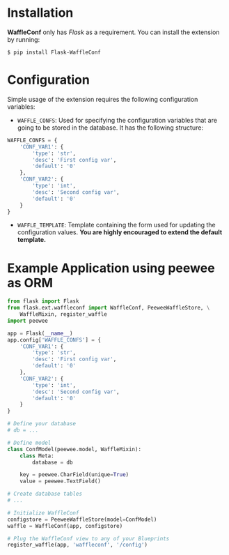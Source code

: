 # Installation

**WaffleConf** only has *Flask* as a requirement. You can install the extension
by running:

~~~
$ pip install Flask-WaffleConf
~~~

# Configuration

Simple usage of the extension requires the following configuration variables:

- `WAFFLE_CONFS`: Used for specifying the configuration variables that are
  going to be stored in the database. It has the following structure:

~~~python
WAFFLE_CONFS = {
    'CONF_VAR1': {
        'type': 'str',
        'desc': 'First config var',
        'default': '0'
    },
    'CONF_VAR2': {
        'type': 'int',
        'desc': 'Second config var',
        'default': '0'
    }
}
~~~

- `WAFFLE_TEMPLATE`: Template containing the form used for updating the
  configuration values. **You are highly encouraged to extend the default
  template.**

# Example Application using peewee as ORM

~~~python
from flask import Flask
from flask.ext.waffleconf import WaffleConf, PeeweeWaffleStore, \
    WaffleMixin, register_waffle
import peewee

app = Flask(__name__)
app.config['WAFFLE_CONFS'] = {
    'CONF_VAR1': {
        'type': 'str',
        'desc': 'First config var',
        'default': '0'
    },
    'CONF_VAR2': {
        'type': 'int',
        'desc': 'Second config var',
        'default': '0'
    }
}

# Define your database
# db = ...

# Define model
class ConfModel(peewee.model, WaffleMixin):
    class Meta:
        database = db

    key = peewee.CharField(unique=True)
    value = peewee.TextField()

# Create database tables
# ...

# Initialize WaffleConf
configstore = PeeweeWaffleStore(model=ConfModel)
waffle = WaffleConf(app, configstore)

# Plug the WaffleConf view to any of your Blueprints
register_waffle(app, 'waffleconf', '/config')
~~~
